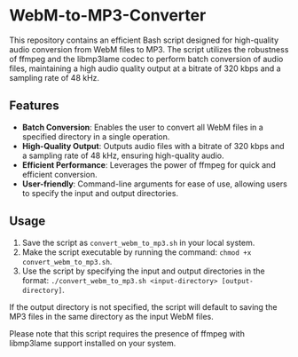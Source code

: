 # WebM-to-MP3-Converter

This repository contains an efficient Bash script designed for high-quality audio conversion from WebM files to MP3. The script utilizes the robustness of ffmpeg and the libmp3lame codec to perform batch conversion of audio files, maintaining a high audio quality output at a bitrate of 320 kbps and a sampling rate of 48 kHz.

## Features

- **Batch Conversion**: Enables the user to convert all WebM files in a specified directory in a single operation.
- **High-Quality Output**: Outputs audio files with a bitrate of 320 kbps and a sampling rate of 48 kHz, ensuring high-quality audio.
- **Efficient Performance**: Leverages the power of ffmpeg for quick and efficient conversion.
- **User-friendly**: Command-line arguments for ease of use, allowing users to specify the input and output directories.

## Usage

1. Save the script as `convert_webm_to_mp3.sh` in your local system.
2. Make the script executable by running the command: `chmod +x convert_webm_to_mp3.sh`.
3. Use the script by specifying the input and output directories in the format: `./convert_webm_to_mp3.sh <input-directory> [output-directory]`.

If the output directory is not specified, the script will default to saving the MP3 files in the same directory as the input WebM files.

Please note that this script requires the presence of ffmpeg with libmp3lame support installed on your system.
